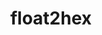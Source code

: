---
title: float2hex
category: method
priority: 15
signature: "float2hex( $float )"
synopsis: Converts a float into a hexadecimal color with leading hash
returns: string
arguments:
  -
    name: float
    type: float
    description: "A float between 0 and 1"
---
